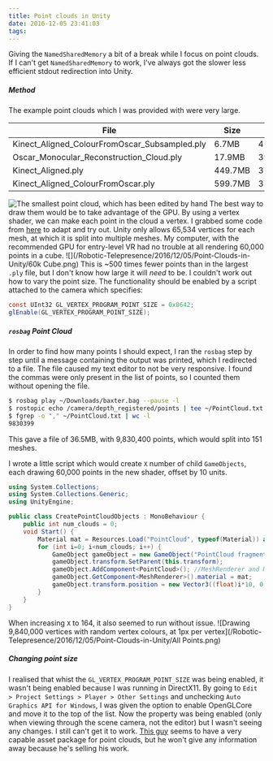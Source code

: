 ```yaml
---
title: Point clouds in Unity
date: 2016-12-05 23:41:03
tags:
---
```

Giving the `NamedSharedMemory` a bit of a break while I focus on point clouds.
If I can't get `NamedSharedMemory` to work, I've always got the slower less efficient stdout redirection into Unity.

##### Method
The example point clouds which I was provided with were very large.
> 
| File                                          | Size    | Vertices   |
| --------------------------------------------- | ------- | ---------- |
| Kinect_Aligned_ColourFromOscar_Subsampled.ply | 6.7MB   | 419,033    |
| Oscar_Monocular_Reconstruction_Cloud.ply      | 17.9MB  | 396,257    |
| Kinect_Aligned.ply                            | 449.7MB | 37,478,946 |
| Kinect_Aligned_ColourFromOscar.ply            | 599.7MB | 37,478,946 |

![The smallest point cloud, which has been edited by hand](/Robotic-Telepresence/2016/12/05/Point-Clouds-in-Unity/Subsampled.png)
The best way to draw them would be to take advantage of the GPU.
By using a vertex shader, we can make each point in the cloud a vertex.
I grabbed some code from [here](http://www.kamend.com/2014/05/rendering-a-point-cloud-inside-unity/) to adapt and try out.
Unity only allows 65,534 vertices for each mesh, at which it is split into multiple meshes.
My computer, with the recommended GPU for entry-level VR had no trouble at all rendering 60,000 points in a cube.
![](/Robotic-Telepresence/2016/12/05/Point-Clouds-in-Unity/60k Cube.png)
This is ~500 times fewer points than in the largest `.ply` file, but I don't know how large it will _need_ to be.
I couldn't work out how to vary the point size. The functionality should be enabled by a script attached to the camera which specifies:
```cs PointCLoudConfig.cs
const UInt32 GL_VERTEX_PROGRAM_POINT_SIZE = 0x8642;
glEnable(GL_VERTEX_PROGRAM_POINT_SIZE);
```

##### `rosbag` Point Cloud
In order to find how many points I should expect, I ran the `rosbag` step by step until a message containing the output was printed, which I redirected to a file.
The file caused my text editor to not be very responsive. I found the commas were only present in the list of points, so I counted them without opening the file.
```zsh Command line
$ rosbag play ~/Downloads/baxter.bag --pause -l
$ rostopic echo /camera/depth_registered/points | tee ~/PointCloud.txt
$ fgrep -o "," ~/PointCloud.txt | wc -l
9830399
```
This gave a file of 36.5MB, with 9,830,400 points, which would split into 151 meshes.

I wrote a little script which would create `X` number of child `GameObjects`, each drawing 60,000 points in the new shader, offset by 10 units.
```cs CreatePointCloudObject.cs
using System.Collections;
using System.Collections.Generic;
using UnityEngine;

public class CreatePointCloudObjects : MonoBehaviour {
	public int num_clouds = 0;
	void Start() {
		Material mat = Resources.Load("PointCloud", typeof(Material)) as Material;
		for (int i=0; i<num_clouds; i++) {
			GameObject gameObject = new GameObject("PointCloud fragment");
			gameObject.transform.SetParent(this.transform);
			gameObject.AddComponent<PointCloud>(); //MeshRenderer and MeshFilter already added by script
			gameObject.GetComponent<MeshRenderer>().material = mat;
			gameObject.transform.position = new Vector3((float)i*10, 0.0f, 0.0f);
		}
	}
}
```
When increasing `X` to 164, it also seemed to run without issue.
![Drawing 9,840,000 vertices with random vertex colours, at 1px per vertex](/Robotic-Telepresence/2016/12/05/Point-Clouds-in-Unity/All Points.png)

##### Changing point size
I realised that whist the `GL_VERTEX_PROGRAM_POINT_SIZE` was being enabled, it wasn't being enabled because I was running in DirectX11.
By going to `Edit > Project Settings > Player > Other Settings` and unchecking `Auto Graphics API for Windows`, I was given the option to enable OpenGLCore and move it to the top of the list.
Now the property was being enabled (only when viewing through the scene camera, not the editor) but I wasn't seeing any changes.
I still can't get it to work.
[This guy](http://1darray.com/blog/2012/09/01/xyz-point-cloud-data-viewer-dx11/) seems to have a very capable asset package for point clouds, but he won't give any information away because he's selling his work.
